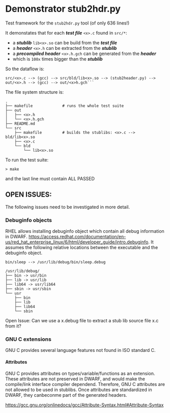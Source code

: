 # Demonstrator stub2hdr.py
Test framework for the `stub2hdr.py` tool (of only 636 lines!)

It demonstates that for each ***test file*** ```<x>.c``` found in `src/*`:
- a ***stublib*** ```lib<x>.so``` can be build from the ***test file***
- a ***header*** ```<x>.h``` can be extracted from the ***stublib*** 
- a ***precompiled header*** ```<x>.h.gch``` can be generated from the ***header***
 - which is `100x` times bigger than the ***stublib***

So the dataflow is:
```
src/<x>.c --> (gcc) --> src/bld/lib<x>.so --> (stub2header.py) --> out/<x>.h --> (gcc) --> out/<x>h.gch```
```
The file system structure is:
```
.
├── makefile             # runs the whole test suite
├── out
│   ├── <x>.h
│   └── <x>.h.gch
├── README.md
└── src
    ├── makefile         # builds the stublibs: <x>.c --> bld/lib<x>.so
    ├── <x>.c
    └── bld
        └── lib<x>.so    
```
To run the test suite: 
```
> make
```
and the last line must contain ALL PASSED

## OPEN ISSUES:

The following issues need to be investigated in more detail.
### Debuginfo objects 

RHEL allows installing debuginfo object which contain all debug information in DWARF. 
https://access.redhat.com/documentation/en-us/red_hat_enterprise_linux/6/html/developer_guide/intro.debuginfo. 
It assumes the following relative locations between the executable and the debuginfo object.

```
bin/sleep --> /usr/lib/debug/bin/sleep.debug

/usr/lib/debug/
├── bin -> usr/bin
├── lib -> usr/lib
├── lib64 -> usr/lib64
├── sbin -> usr/sbin
└── usr
    ├── bin
    ├── lib
    ├── lib64
    └── sbin
```

Open Issue: Can we use a x.debug file to extract a stub lib source file x.c from it?

### GNU C extensions
GNU C provides several language features not found in ISO standard C.

#### Attributes
GNU C provides attributes on types/variable/functions as an extension.
These attributes are not preserved in DWARF, and would make the compile/link interface compiler dependend.
Therefore, GNU C attributes are not allowed to be used in stublibs.
Once attributes are standardized in DWARF, they canbeconme part of the generated headers.

https://gcc.gnu.org/onlinedocs/gcc/Attribute-Syntax.html#Attribute-Syntax